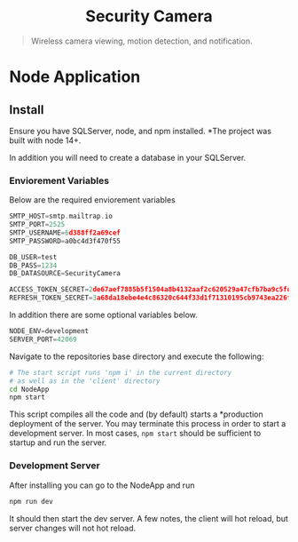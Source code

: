 <h1 align="center">Security Camera</h1>

> Wireless camera viewing, motion detection, and notification.
# Node Application

## Install
Ensure you have SQLServer, node, and npm installed. *The project was built with node 14+.

In addition you will need to create a database in your SQLServer.

### Enviorement Variables

Below are the required enviorement variables
```c
SMTP_HOST=smtp.mailtrap.io
SMTP_PORT=2525
SMTP_USERNAME=6d388ff2a69cef
SMTP_PASSWORD=a0bc4d3f470f55

DB_USER=test
DB_PASS=1234
DB_DATASOURCE=SecurityCamera

ACCESS_TOKEN_SECRET=2de67aef7885b5f1504a8b4132aaf2c620529a47cfb7ba9c5fdd92453d5d4d4861c0914ae3f1d70ccd5e123287cd8930c8d8b81574210082b0e52a9d530b4169
REFRESH_TOKEN_SECRET=3a68da18ebe4e4c86320c644f33d1f71310195cb9743ea226fedf8f894923ae5a26ffa43bb017a56f3db4b015f68833b8750a4726c9f542f26658ee3a740bcae
```

In addition there are some optional variables below.

```c
NODE_ENV=development
SERVER_PORT=42069
```

Navigate to the repositories base directory and execute the following:
```sh
# The start script runs 'npm i' in the current directory
# as well as in the 'client' directory
cd NodeApp
npm start
```

This script compiles all the code and (by default) starts a *production deployment of the server. You may terminate this process in order to start a development server. In most cases, `npm start` should be sufficient to startup and run the server.

### Development Server
After installing you can go to the NodeApp and run
```sh
npm run dev
```
It should then start the dev server. A few notes, the client will hot reload, but server changes will not hot reload.
